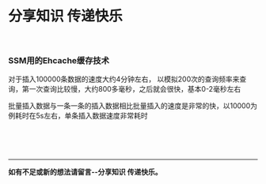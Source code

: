 # 分享知识  传递快乐 

<br>

### SSM用的Ehcache缓存技术

对于插入100000条数据的速度大约4分钟左右，
以模拟200次的查询频率来查询，第一次查询比较慢，大约800多毫秒，之后就会很快，基本0-2毫秒左右


批量插入数据与一条一条的插入数据相比批量插入的速度是非常的快，以10000为例耗时在5s左右，单条插入数据速度非常耗时






<br><br><br>

---

**如有不足或新的想法请留言--分享知识 传递快乐。** 